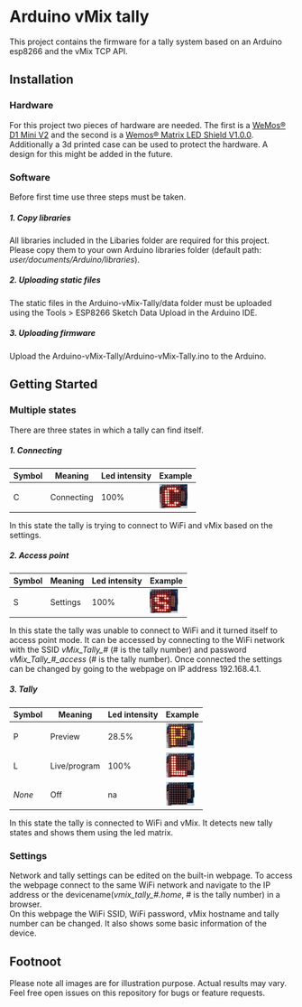 # Arduino vMix tally
This project contains the firmware for a tally system based on an Arduino esp8266 and the vMix TCP API.

## Installation
### Hardware
For this project two pieces of hardware are needed. 
The first is a [WeMos® D1 Mini V2](https://www.banggood.com/WeMos-D1-Mini-V2-NodeMcu-4M-Bytes-Lua-WIFI-Internet-Of-Things-Development-Board-Based-ESP8266-p-1115398.html) and the second is a [Wemos® Matrix LED Shield V1.0.0](https://www.banggood.com/Wemos-Matrix-LED-Shield-V1_0_0-For-WEMOS-D1-Mini-p-1196300.html). 
Additionally a 3d printed case can be used to protect the hardware. A design for this might be added in the future.

### Software
Before first time use three steps must be taken.

##### 1. Copy libraries
All libraries included in the Libaries folder are required for this project. Please copy them to your own Arduino libraries folder (default path: *user/documents/Arduino/libraries*).

##### 2. Uploading static files
The static files in the Arduino-vMix-Tally/data folder must be uploaded using the Tools > ESP8266 Sketch Data Upload in the Arduino IDE.

##### 3. Uploading firmware
Upload the Arduino-vMix-Tally/Arduino-vMix-Tally.ino to the Arduino.

## Getting Started
### Multiple states
There are three states in which a tally can find itself.

##### 1. Connecting
| Symbol | Meaning      | Led intensity | Example                                               |
|--------|--------------|---------------|-------------------------------------------------------|
| C      | Connecting   | 100%          |<img src="/Pictures/Connecting.jpg" alt="C" width="50">|


In this state the tally is trying to connect to WiFi and vMix based on the settings.

##### 2. Access point
| Symbol | Meaning      | Led intensity | Example                                               |
|--------|--------------|---------------|-------------------------------------------------------|
| S      | Settings     | 100%          |<img src="/Pictures/AP%20mode.jpg" alt="S" width="50"> |

In this state the tally was unable to connect to WiFi and it turned itself to access point mode. It can be accessed by connecting to the WiFi network with the SSID *vMix_Tally_#* (# is the tally number) and password *vMix_Tally_#_access* (# is the tally number). Once connected the settings can be changed by going to the webpage on IP address 192.168.4.1. 

##### 3. Tally
| Symbol | Meaning      | Led intensity | Example                                                    |
|--------|--------------|---------------|------------------------------------------------------------|
| P      | Preview      | 28.5%         |<img src="/Pictures/Tally%20preview.jpg" alt="P" width="50">|
| L      | Live/program | 100%          |<img src="/Pictures/Tally%20live.jpg" alt="L" width="50">   |
| *None* | Off          | na            |<img src="/Pictures/Tally%20off.jpg" alt="Off" width="50">  |

In this state the tally is connected to WiFi and vMix. It detects new tally states and shows them using the led matrix.

### Settings
Network and tally settings can be edited on the built-in webpage. To access the webpage connect to the same WiFi network and navigate to the IP address or the devicename(*vmix_tally_#.home*, # is the tally number) in a browser.  
On this webpage the WiFi SSID, WiFi password, vMix hostname and tally number can be changed. It also shows some basic information of the device.

## Footnoot
Please note all images are for illustration purpose. Actual results may vary.  
Feel free open issues on this repository for bugs or feature requests.
